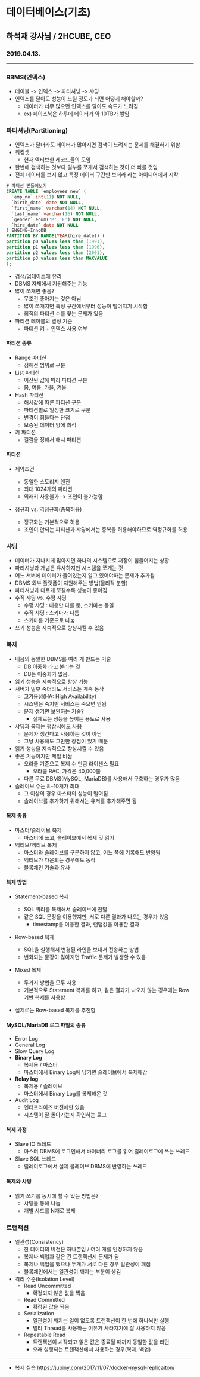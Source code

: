 #  데이터베이스(기초)
## 하석재 강사님 / 2HCUBE, CEO
### 2019.04.13.

---

### RBMS(인덱스)
- 테이블 -> 인덱스 -> 파티셔닝 -> 샤딩
- 인덱스를 달아도 성능이 느릴 정도가 되면 어떻게 해야할까?
    - 데이터가 너무 많으면 인덱스를 달아도 속도가 느려짐
    - ex) 페이스북은 하루에 데이터가 약 10TB가 쌓임

### 파티셔닝(Partitioning)
- 인덱스가 달더라도 데이터가 많아지면 검색이 느려지는 문제를 해결하기 위함
- 워킹셋
    - 현재 엑티브한 레코드들의 모임
- 한번에 검색하는 것보다 일부를 쪼개서 검색하는 것이 더 빠를 것임
- 전체 데이터를 보지 않고 특정 데이터 구간만 보더라 라는 아이디어에서 시작

```sql
# 파티션 만들어보기
CREATE TABLE `employees_new` (
  `emp_no` int(11) NOT NULL,
  `birth_date` date NOT NULL,
  `first_name` varchar(14) NOT NULL,
  `last_name` varchar(16) NOT NULL,
  `gender` enum('M','F') NOT NULL,
  `hire_date` date NOT NULL
) ENGINE=InnoDB
PARTITION BY RANGE(YEAR(hire_date)) (
partition p0 values less than (1991),
partition p1 values less than (1996),
partition p2 values less than (2001),
partition p3 values less than MAXVALUE
);
```

- 검색/업데이트에 유리
- DBMS 자체에서 지원해주는 기능
- 많이 쪼개면 좋음?
    - 무조건 좋아지는 것은 아님
    - 많이 쪼개지면 특정 구간에서부터 성능이 떨어지기 시작함
    - 최적의 파티션 수를 찾는 문제가 있음
- 파티션 테이블의 결정 기준
    - 파티션 키 + 인덱스 사용 여부

#### 파티션 종류
- Range 파티션
    - 정해전 범위로 구분
- List 파티션
    - 이산된 값에 따라 파티션 구분
    - 봄, 여름, 가을, 겨울
- Hash 파티션
    - 해시값에 따른 파티션 구분
    - 파티션별로 일정한 크기로 구분
    - 변경이 힘들다는 단점
    - 보증된 데이터 양에 최적
- 키 파티션
    - 컬럼을 정해서 해시 파티션

#### 파티션
- 제약조건
    - 동일한 스토리지 엔진
    - 최대 1024개의 파티션
    - 외래키 사용불가 -> 조인이 불가능함

- 정규화 vs. 역정규화(중복허용)
    - 정규화는 기본적으로 허용
    - 조인이 안되는 파티션과 샤딩에서는 중복을 허용해야하므로 역정규화를 허용

### 샤딩
- 데이터가 지나치게 많아지면 하나의 시스템으로 저장이 힘들어지는 상황
- 파티셔닝과 개념은 유사하지만 시스템을 쪼개는 것
- 어느 서버에 데이터가 들어있는지 알고 있어야하는 문제가 추가됨
- DBMS 외부 플랫폼이 지원해주는 방법(물리적 분할)
- 파티셔닝과 다르게 쪼갤수록 성능이 좋아짐
- 수직 샤딩 vs. 수평 샤딩
    - 수평 샤딩 : 내용만 다를 뿐, 스키마는 동일
    - 수직 샤딩 : 스키마가 다름
    - 스키마를 기준으로 나눔
- 쓰기 성능을 지속적으로 향상시킬 수 있음

### 복제
- 내용의 동일한 DBMS를 여러 개 만드는 기술
    - DB 이중화 라고 불리는 것
    - DB는 이중화가 없음..
- 읽기 성능을 지속적으로 향상 기능
- 서버가 일부 죽더라도 서비스는 계속 동작
    - 고가용성(HA: High Availability)
    - 시스템은 죽지만 서비스는 죽으면 안됨
    - 문제 생기면 보완하는 기술?
        - 실제로는 성능을 높이는 용도로 사용
- 샤딩과 복제는 평상시에도 사용
    - 문제가 생긴다고 사용하는 것이 아님
    - 그냥 사용해도 그만한 장점이 있기 때문
- 읽기 성능을 지속적으로 향상시킬 수 있음
- 좋은 기능이지만 제일 비쌈
    - 오라클 기준으로 복제 수 만큼 라이센스 필요
        - 오라클 RAC, 가격은 40,000불
    - 다른 무료 DBMS(MySQL, MariaDB)를 사용해서 구축하는 경우가 많음 
- 슬레이브 수는 8~10개가 최대
    - 그 이상의 경우 마스터의 성능이 떨어짐
    - 슬레이브를 추가하기 위해서는 유저를 추가해주면 됨

#### 복제 종류
- 마스터/슬레이브 복제
    - 마스터에 쓰고, 슬레이브에서 복제 및 읽기
- 액티브/액티브 복제
    - 마스터와 슬레이브를 구분하지 않고, 어느 쪽에 기록해도 반양됨
    - 액티브가 다운되는 경우에도 동작
    - 블록체인 기술과 유사

#### 복제 방법
- Statement-based 복제
    - SQL 쿼리를 복제해서 슬레이브에 전달
    - 같은 SQL 문장을 이용했지만, 서로 다른 결과가 나오는 경우가 있음
        - timestamp를 이용한 결과, 랜덤값을 이용한 결과
- Row-based 복제
    - SQL을 실행해서 변경된 라인을 보내서 전송하는 방법
    - 변화되는 문장이 많아지면 Traffic 문제가 발생할 수 있음
- Mixed 복제
    - 두가지 방법을 모두 사용
    - 기본적으로 Statement 복제를 하고, 같은 결과가 나오지 않는 경우에는 Row기반 복제를 사용함

- 실제로는 Row-based 복제를 추천함

#### MySQL/MariaDB 로그 파일의 종류
- Error Log
- General Log
- Slow Query Log
- **Binary Log**
    - 복제용 / 마스터
    - 마스터에서 Binary Log에 남기면 슬레이브에서 복제해감
- **Relay log**
    - 복제용 / 슬레이브
    - 마스터에서 Binary Log를 복제해온 것
- Audit Log
    - 엔터프라이즈 버전에만 있음
    - 시스템이 잘 돌아가는지 확인하는 로그

#### 복제 과정
- Slave IO 쓰레드
    - 마스터 DBMS에 로그인해서 바이너리 로그를 읽어 릴레이로그에 쓰는 쓰레드
- Slave SQL 쓰레드
    - 릴레이로그에서 실제 블레이브 DBMS에 반영하는 쓰레드

#### 복제와 샤딩
- 읽기 쓰기를 동시에 할 수 있는 방법은?
    - 샤딩을 통해 나눔
    - 개별 샤드를 N개로 복제

### 트랜잭션
- 일관성(Consistency)
    - 한 데이터의 버전은 하나뿐임 / 여러 개를 인정하지 않음
    - 복제나 백업과 같은 긴 트랜잭션시 문제가 됨
    - 복제나 백업을 했으나 두개가 서로 다른 경우 일관성이 깨짐
    - 블록체인에서는 일관성이 깨지는 부분이 생김
- 격리 수준(Isolation Level)
    - Read Uncommitted
        - 확정되지 않은 값을 찍음
    - Read Committed
        - 확정된 값을 찍음
    - Serialization
        - 일관성이 깨지는 일이 없도록 트랜잭션이 한 번에 하나씩만 실행
        - 멀티 Thread를 사용하는 이유가 사라지기에 잘 사용하지 않음
    - Repeatable Read
        - 트랜잭션이 시작되고 읽은 값은 종료될 때까지 동일한 값을 리턴
        - 오래 실행되는 트랜잭션에서 사용하는 경우(복제, 백업)

---
- 복제 실습 <https://jupiny.com/2017/11/07/docker-mysql-replicaiton/>